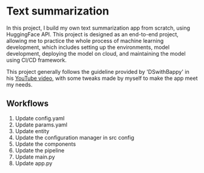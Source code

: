 # Text summarization
In this project, I build my own text summarization app from scratch, using HuggingFace API. This project is designed as an end-to-end project, allowing me to practice the whole process of machine learning development, which includes setting up the environments, model development, deploying the model on cloud, and maintaining the model using CI/CD framework. 

This project generally follows the guideline provided by 'DSwithBappy' in his [YouTube video](https://youtu.be/p7V4Aa7qEpw?list=PLDcfxd4ep_-5N_B-SRYvrqrLD-Dd8WxUC), with some tweaks made by myself to make the app meet my needs.


## Workflows

1. Update config.yaml 
2. Update params.yaml
3. Update entity
4. Update the configuration manager in src config
5. Update the components
6. Update the pipeline
7. Update main.py
8. Update app.py